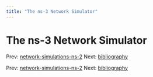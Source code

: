 ```yaml
---
title: "The ns-3 Network Simulator"
---
```


# The ns-3 Network Simulator

Prev: [network-simulations-ns-2](network-simulations-ns-2.md)
Next: [bibliography](bibliography.md)

Prev: [network-simulations-ns-2](network-simulations-ns-2.md)
Next: [bibliography](bibliography.md)
